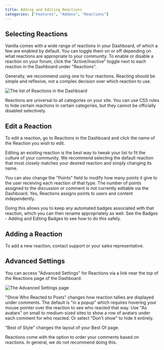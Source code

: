 ```yaml
---
title: Adding and Editing Reactions
categories: ["Features", "Addons", "Reactions"]
---
```


## Selecting Reactions

Vanilla comes with a wide range of reactions in your Dashboard, of which a few are enabled by default. You can toggle them on or off depending on what reactions are appropriate to your community. To enable or disable a reaction on your forum, click the "Active/Inactive" toggle next to each reaction in the Dashboard under "Reactions".

Generally, we recommend using one to four reactions. Reacting should be simple and reflexive, not a complex decision over which reaction to use.

![The list of Reactions in the Dashboard](/images/reactions-list.png)

Reactions are universal to all categories on your site. You can use CSS rules to hide certain reactions in certain categories, but they cannot be officially disabled selectively.

## Edit a Reaction

To edit a reaction, go to Reactions in the Dashboard and click the name of the Reaction you wish to edit.

Editing an existing reaction is the best way to tweak your list to fit the culture of your community. We recommend selecting the default reaction that most closely matches your desired reaction and simply changing its name.

You can also change the "Points" field to modify how many points it give to the user receiving each reaction of that type. The number of points assigned to the discussion or comment is not currently editable via the Dashboard. Yes, Reactions assigns points to users and content independently.

Doing this allows you to keep any automated badges associated with that reaction, which you can then rename appropriately as well. See the Badges - Adding and Editing Badges to see how to do this safely.

## Adding a Reaction

To add a new reaction, contact support or your sales representative.

## Advanced Settings

You can access "Advanced Settings" for Reactions via a link near the top of the Reactions page of the Dashboard.

![The Advanced Settings page](/images/reactions-advanced.png)

"Show Who Reacted to Posts" changes how reaction tallies are displayed under comments. The default is "in a popup" which requires hovering your mouse pointer over the reaction to see who reacted that way. Use "As avatars" on small to medium-sized sites to show a row of avatars under each comment for who reacted. Or select "Don't show" to hide it entirely.

"Best of Style" changes the layout of your Best Of page.

Reactions come with the option to order your comments based on reactions. In general, we do not recommend doing this.
